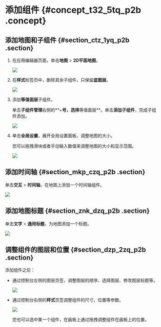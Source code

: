 # 添加组件 {#concept_t32_5tq_p2b .concept}

## 添加地图和子组件 {#section_ctz_1yq_p2b .section}

1.  在应用编辑器页面，单击**地图** \> **2D平面地图**。

    ![](http://static-aliyun-doc.oss-cn-hangzhou.aliyuncs.com/assets/img/17485/15584087629278_zh-CN.png)

2.  在**样式**标签页中，删除其余子组件，只保留**底图层**。

    ![](http://static-aliyun-doc.oss-cn-hangzhou.aliyuncs.com/assets/img/17485/15584087629279_zh-CN.png)

3.  添加**等值面层**子组件。

    单击**子组件管理**右侧的**+**号，选择**等值面层**。单击**添加子组件**，完成子组件添加。

    ![](http://static-aliyun-doc.oss-cn-hangzhou.aliyuncs.com/assets/img/17485/15584087629280_zh-CN.png)

4.  单击**全局设置**，展开全局设置面板，调整地图的大小。

    您可以拖拽滑块或者手动输入数值来调整地图的大小和显示范围。

    ![](http://static-aliyun-doc.oss-cn-hangzhou.aliyuncs.com/assets/img/17485/15584087629281_zh-CN.png)


## 添加时间轴 {#section_mkp_czq_p2b .section}

单击**交互** \> **时间轴**，在地图上添加一个时间轴组件。

![](http://static-aliyun-doc.oss-cn-hangzhou.aliyuncs.com/assets/img/17485/15584087629282_zh-CN.png)

## 添加地图标题 {#section_znk_dzq_p2b .section}

单击**文字** \> **通用标题**，为地图添加一个标题。

![](http://static-aliyun-doc.oss-cn-hangzhou.aliyuncs.com/assets/img/17485/15584087629283_zh-CN.png)

## 调整组件的图层和位置 {#section_dzp_2zq_p2b .section}

添加组件之后：

-   通过控制台左侧的图层页签，调整图层的顺序、选择图层、修改图层标题等。

    ![](http://static-aliyun-doc.oss-cn-hangzhou.aliyuncs.com/assets/img/17485/15584087629285_zh-CN.png)

-   通过控制台右侧的**样式**页签调整组件的尺寸、位置等参数。

    ![](http://static-aliyun-doc.oss-cn-hangzhou.aliyuncs.com/assets/img/17485/15584087629286_zh-CN.png)

    您也可以选中某一个组件，在画板上通过拖拽调整组件在画板上的位置。


